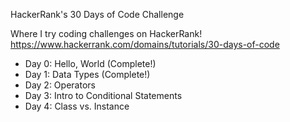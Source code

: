 HackerRank's 30 Days of Code Challenge  

Where I try coding challenges on HackerRank! https://www.hackerrank.com/domains/tutorials/30-days-of-code  

+ Day 0: Hello, World (Complete!)
+ Day 1: Data Types (Complete!) 
+ Day 2: Operators 
+ Day 3: Intro to Conditional Statements 
+ Day 4: Class vs. Instance
